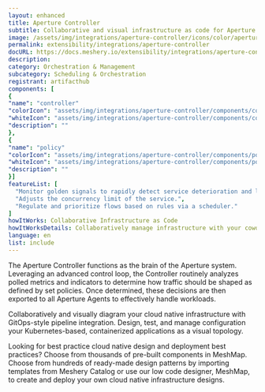 ```yaml
---
layout: enhanced
title: Aperture Controller
subtitle: Collaborative and visual infrastructure as code for Aperture Controller
image: /assets/img/integrations/aperture-controller/icons/color/aperture-controller-color.svg
permalink: extensibility/integrations/aperture-controller
docURL: https://docs.meshery.io/extensibility/integrations/aperture-controller
description: 
category: Orchestration & Management
subcategory: Scheduling & Orchestration
registrant: artifacthub
components: [
{
"name": "controller"
"colorIcon": "assets/img/integrations/aperture-controller/components/controller/icons/color/controller-color.svg"
"whiteIcon": "assets/img/integrations/aperture-controller/components/controller/icons/white/controller-white.svg"
"description": ""
},
{
"name": "policy"
"colorIcon": "assets/img/integrations/aperture-controller/components/policy/icons/color/policy-color.svg"
"whiteIcon": "assets/img/integrations/aperture-controller/components/policy/icons/white/policy-white.svg"
"description": ""
}]
featureList: [
  "Monitor golden signals to rapidly detect service deterioration and load build-up.",
  "Adjusts the concurrency limit of the service.",
  "Regulate and prioritize flows based on rules via a scheduler."
]
howItWorks: Collaborative Infrastructure as Code
howItWorksDetails: Collaboratively manage infrastructure with your coworkers synchronously sharing the same designs.
language: en
list: include
---
```

<p>
The Aperture Controller functions as the brain of the Aperture system. Leveraging an advanced control loop, the Controller routinely analyzes polled metrics and indicators to determine how traffic should be shaped as defined by set policies. Once determined, these decisions are then exported to all Aperture Agents to effectively handle workloads.
</p>
<p>
    Collaboratively and visually diagram your cloud native infrastructure with GitOps-style pipeline integration. Design, test, and manage configuration your Kubernetes-based, containerized applications as a visual topology.
</p>
<p>
    Looking for best practice cloud native design and deployment best practices? Choose from thousands of pre-built components in MeshMap. Choose from hundreds of ready-made design patterns by importing templates from Meshery Catalog or use our low code designer, MeshMap, to create and deploy your own cloud native infrastructure designs.
</p>
